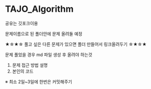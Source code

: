 # TAJO_Algorithm

공유는 깃포크이용

문제이름으로 된 폴더안에 문제 올려둘 예정 

★☆★☆ 풀고 싶은 다른 문제가 있으면 폴더 만들어서 링크올려두기 ☆★☆★

문제 풀었을 경우 md 파일 생성 후 올려야 하는것
1. 문제 접근 방법 설명
2. 본인의 코드

※ 최소 2일~3일에 한번은 커밋해주기
